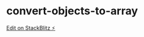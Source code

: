 # convert-objects-to-array

[Edit on StackBlitz ⚡️](https://stackblitz.com/edit/convert-objects-to-array)